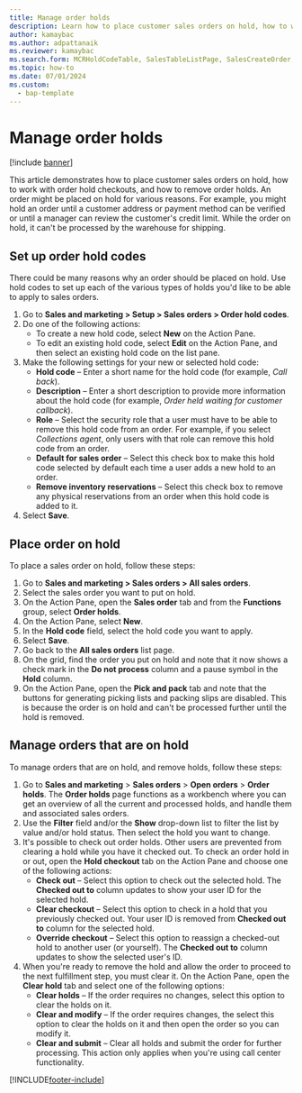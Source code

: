 ```yaml
---
title: Manage order holds
description: Learn how to place customer sales orders on hold, how to work with order hold checkouts, and how to remove order holds with a process for setting up order holds.
author: kamaybac
ms.author: adpattanaik
ms.reviewer: kamaybac
ms.search.form: MCRHoldCodeTable, SalesTableListPage, SalesCreateOrder, SalesTable, MCRHoldCodeTrans, MCRHoldCheckOutOverride, MCRHoldCodeTable, MCRItemListCopying, MCRItemListTable, MCROMHoldList
ms.topic: how-to
ms.date: 07/01/2024
ms.custom: 
  - bap-template
---
```


# Manage order holds

[!include [banner](../../includes/banner.md)]

This article demonstrates how to place customer sales orders on hold, how to work with order hold checkouts, and how to remove order holds. An order might be placed on hold for various reasons. For example, you might hold an order until a customer address or payment method can be verified or until a manager can review the customer's credit limit. While the order on hold, it can't be processed by the warehouse for shipping.

## Set up order hold codes

There could be many reasons why an order should be placed on hold. Use hold codes to set up each of the various types of holds you'd like to be able to apply to sales orders.

1. Go to **Sales and marketing > Setup > Sales orders > Order hold codes**.
1. Do one of the following actions:
    - To create a new hold code, select **New** on the Action Pane.
    - To edit an existing hold code, select **Edit** on the Action Pane, and then select an existing hold code on the list pane.
1. Make the following settings for your new or selected hold code:
    - **Hold code** – Enter a short name for the hold code (for example, *Call back*).
    - **Description** – Enter a short description to provide more information about the hold code (for example, *Order held waiting for customer callback*).
    - **Role** – Select the security role that a user must have to be able to remove this hold code from an order. For example, if you select *Collections agent*, only users with that role can remove this hold code from an order.
    - **Default for sales order** – Select this check box to make this hold code selected by default each time a user adds a new hold to an order.
    - **Remove inventory reservations** – Select this check box to remove any physical reservations from an order when this hold code is added to it.  
1. Select **Save**.

## Place order on hold

To place a sales order on hold, follow these steps:

1. Go to **Sales and marketing > Sales orders > All sales orders**.
1. Select the sales order you want to put on hold.
1. On the Action Pane, open the **Sales order** tab and from the **Functions** group, select **Order holds**.
1. On the Action Pane, select **New**.
1. In the **Hold code** field, select the hold code you want to apply.
1. Select **Save**.
1. Go back to the **All sales orders** list page.
1. On the grid, find the order you put on hold and note that it now shows a check mark in the **Do not process** column and a pause symbol in the **Hold** column.
1. On the Action Pane, open the **Pick and pack** tab and note that the buttons for generating picking lists and packing slips are disabled. This is because the order is on hold and can't be processed further until the hold is removed.

## Manage orders that are on hold

To manage orders that are on hold, and remove holds, follow these steps:

1. Go to **Sales and marketing** \> **Sales orders** \> **Open orders** \> **Order holds**. The **Order holds** page functions as a workbench where you can get an overview of all the current and processed holds, and handle them and associated sales orders.
1. Use the **Filter** field and/or the **Show** drop-down list to filter the list by value and/or hold status. Then select the hold you want to change.
1. It's possible to check out order holds. Other users are prevented from clearing a hold while you have it checked out. To check an order hold in or out, open the **Hold checkout** tab on the Action Pane and choose one of the following actions:
    - **Check out** – Select this option to check out the selected hold. The **Checked out to** column updates to show your user ID for the selected hold.
    - **Clear checkout** – Select this option to check in a hold that you previously checked out. Your user ID is removed from **Checked out to** column for the selected hold.
    - **Override checkout** – Select this option to reassign a checked-out hold to another user (or yourself). The **Checked out to** column updates to show the selected user's ID.
1. When you're ready to remove the hold and allow the order to proceed to the next fulfillment step, you must clear it. On the Action Pane, open the **Clear hold** tab and select one of the following options:
    - **Clear holds** – If the order requires no changes, select this option to clear the holds on it.
    - **Clear and modify** – If the order requires changes, the select this option to clear the holds on it and then open the order so you can modify it.
    - **Clear and submit** – Clear all holds and submit the order for further processing. This action only applies when you're using call center functionality.  

[!INCLUDE[footer-include](../../../includes/footer-banner.md)]
